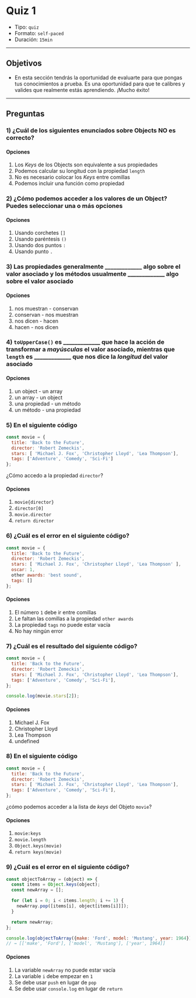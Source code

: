 # Quiz 1

- Tipo: `quiz`
- Formato: `self-paced`
- Duración: `15min`

***

## Objetivos

- En esta sección tendrás la oportunidad de evaluarte para que pongas tus
  conocimientos a prueba. Es una oportunidad para que te calibres y valides que
  realmente estás aprendiendo. ¡Mucho éxito!

***

## Preguntas

### 1) ¿Cuál de los siguientes enunciados sobre Objects **NO** es correcto?

#### Opciones

1. Los _Keys_ de los Objects son equivalente a sus propiedades
2. Podemos calcular su longitud con la propiedad `length`
3. No es necesario colocar los _Keys_ entre comillas
4. Podemos incluir una función como propiedad

<solution style="display:none;">2</solution>

### 2) ¿Cómo podemos acceder a los valores de un Object? Puedes seleccionar una o más opciones

#### Opciones

1. Usando corchetes `[]`
2. Usando paréntesis `()`
3. Usando dos puntos `:`
4. Usando punto `.`

<solution style="display:none;">1,4</solution>

### 3) Las propiedades generalmente \_\_\_\_\_\_\_\_\_\_\_\_\_ algo sobre el valor asociado y los métodos usualmente \_\_\_\_\_\_\_\_\_\_\_\_\_ algo sobre el valor asociado

#### Opciones

1. nos muestran - conservan
2. conservan -  nos muestran
3. nos dicen - hacen
4. hacen - nos dicen

<solution style="display:none;">3</solution>

### 4) `toUpperCase()` es \_\_\_\_\_\_\_\_\_\_\_\_\_ que hace la acción de transformar a _mayúsculas_ el valor asociado, mientras que `length` es \_\_\_\_\_\_\_\_\_\_\_\_\_ que nos dice la _longitud_ del valor asociado

#### Opciones

1. un object - un array
2. un array - un object
3. una propiedad - un método
4. un método - una propiedad

<solution style="display:none;">4</solution>

### 5) En el siguiente código

```js
const movie = {
  title: 'Back to the Future',
  director: 'Robert Zemeckis',
  stars: [ 'Michael J. Fox', 'Christopher Lloyd', 'Lea Thompson'],
  tags: ['Adventure', 'Comedy', 'Sci-Fi']
};
```

¿Cómo accedo a la propiedad `director`?

#### Opciones

1. `movie{director}`
2. `director[0]`
3. `movie.director`
4. `return director`

<solution style="display:none;">3</solution>

### 6) ¿Cuál es el error en el siguiente código?

```js
const movie = {
  title: 'Back to the Future',
  director: 'Robert Zemeckis',
  stars: [ 'Michael J. Fox', 'Christopher Lloyd', 'Lea Thompson' ],
  oscar: 1,
  other awards: 'best sound',
  tags: []
};
```

#### Opciones

1. El número `1` debe ir entre comillas
2. Le faltan las comillas a la propiedad `other awards`
3. La propiedad `tags` no puede estar vacía
4. No hay ningún error

<solution style="display:none;">2</solution>

### 7) ¿Cuál es el resultado del siguiente código?

```js
const movie = {
  title: 'Back to the Future',
  director: 'Robert Zemeckis',
  stars: [ 'Michael J. Fox', 'Christopher Lloyd', 'Lea Thompson'],
  tags: ['Adventure', 'Comedy', 'Sci-Fi'],
};

console.log(movie.stars[2]);
```

#### Opciones

1. Michael J. Fox
2. Christopher Lloyd
3. Lea Thompson
4. undefined

<solution style="display:none;">3</solution>

### 8) En el siguiente código

```js
const movie = {
  title: 'Back to the Future',
  director: 'Robert Zemeckis',
  stars: [ 'Michael J. Fox', 'Christopher Lloyd', 'Lea Thompson'],
  tags: ['Adventure', 'Comedy', 'Sci-Fi'],
};
```

¿cómo podemos acceder a la lista de _keys_ del Objeto `movie`?

#### Opciones

1. `movie:keys`
2. `movie.length`
3. `Object.keys(movie)`
4. `return keys(movie)`

<solution style="display:none;">3</solution>

### 9) ¿Cuál es el error en el siguiente código?

```js
const objectToArray = (object) => {
  const items = Object.keys(object);
  const newArray = [];

  for (let i = 0; i < items.length; i += 1) {
    newArray.pop([items[i], object[items[i]]]);
  }

  return newArray;
};

console.log(objectToArray({make: 'Ford', model: 'Mustang', year: 1964}));
// → [['make', 'Ford'], ['model', 'Mustang'], ['year', 1964]]
```

#### Opciones

1. La variable `newArray` no puede estar vacía
2. La variable `i` debe empezar en `1`
3. Se debe usar `push` en lugar de `pop`
4. Se debe usar `console.log` en lugar de `return`

<solution style="display:none;">3</solution>
